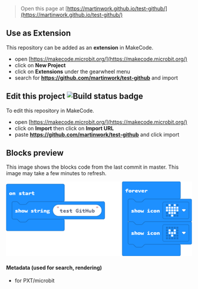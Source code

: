 
> Open this page at [https://martinwork.github.io/test-github/](https://martinwork.github.io/test-github/)

## Use as Extension

This repository can be added as an **extension** in MakeCode.

* open [https://makecode.microbit.org/](https://makecode.microbit.org/)
* click on **New Project**
* click on **Extensions** under the gearwheel menu
* search for **https://github.com/martinwork/test-github** and import

## Edit this project ![Build status badge](https://github.com/martinwork/test-github/workflows/MakeCode/badge.svg)

To edit this repository in MakeCode.

* open [https://makecode.microbit.org/](https://makecode.microbit.org/)
* click on **Import** then click on **Import URL**
* paste **https://github.com/martinwork/test-github** and click import

## Blocks preview

This image shows the blocks code from the last commit in master.
This image may take a few minutes to refresh.

![A rendered view of the blocks](https://github.com/martinwork/test-github/raw/master/.github/makecode/blocks.png)

#### Metadata (used for search, rendering)

* for PXT/microbit
<script src="https://makecode.com/gh-pages-embed.js"></script><script>makeCodeRender("{{ site.makecode.home_url }}", "{{ site.github.owner_name }}/{{ site.github.repository_name }}");</script>
